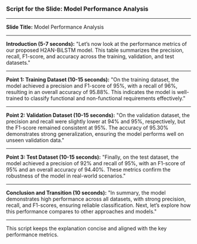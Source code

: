 ### Script for the Slide: Model Performance Analysis

---

**Slide Title:** Model Performance Analysis

---

**Introduction (5-7 seconds):**
"Let’s now look at the performance metrics of our proposed H2AN-BiLSTM model. This table summarizes the precision, recall, F1-score, and accuracy across the training, validation, and test datasets."

---

**Point 1: Training Dataset (10-15 seconds):**
"On the training dataset, the model achieved a precision and F1-score of 95%, with a recall of 96%, resulting in an overall accuracy of 95.88%. This indicates the model is well-trained to classify functional and non-functional requirements effectively."

---

**Point 2: Validation Dataset (10-15 seconds):**
"On the validation dataset, the precision and recall were slightly lower at 94% and 95%, respectively, but the F1-score remained consistent at 95%. The accuracy of 95.30% demonstrates strong generalization, ensuring the model performs well on unseen validation data."

---

**Point 3: Test Dataset (10-15 seconds):**
"Finally, on the test dataset, the model achieved a precision of 92% and recall of 95%, with an F1-score of 95% and an overall accuracy of 94.40%. These metrics confirm the robustness of the model in real-world scenarios."

---

**Conclusion and Transition (10 seconds):**
"In summary, the model demonstrates high performance across all datasets, with strong precision, recall, and F1-scores, ensuring reliable classification. Next, let’s explore how this performance compares to other approaches and models."

---

This script keeps the explanation concise and aligned with the key performance metrics. 
